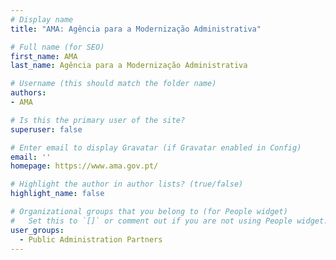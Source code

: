 ```yaml
---
# Display name
title: "AMA: Agência para a Modernização Administrativa"

# Full name (for SEO)
first_name: AMA
last_name: Agência para a Modernização Administrativa

# Username (this should match the folder name)
authors:
- AMA

# Is this the primary user of the site?
superuser: false

# Enter email to display Gravatar (if Gravatar enabled in Config)
email: ''
homepage: https://www.ama.gov.pt/

# Highlight the author in author lists? (true/false)
highlight_name: false

# Organizational groups that you belong to (for People widget)
#   Set this to `[]` or comment out if you are not using People widget.
user_groups:
  - Public Administration Partners
---
```

